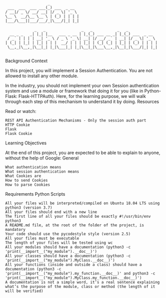 ```
                   _             
 ___  ___  ___ ___(_) ___  _ __  
/ __|/ _ \/ __/ __| |/ _ \| '_ \ 
\__ \  __/\__ \__ \ | (_) | | | |
|___/\___||___/___/_|\___/|_| |_|
                                 
             _   _                _   _           _   _             
  __ _ _   _| |_| |__   ___ _ __ | |_(_) ___ __ _| |_(_) ___  _ __  
 / _` | | | | __| '_ \ / _ \ '_ \| __| |/ __/ _` | __| |/ _ \| '_ \ 
| (_| | |_| | |_| | | |  __/ | | | |_| | (_| (_| | |_| | (_) | | | |
 \__,_|\__,_|\__|_| |_|\___|_| |_|\__|_|\___\__,_|\__|_|\___/|_| |_|
                                                                    
```

Background Context

In this project, you will implement a Session Authentication. You are not allowed to install any other module.

In the industry, you should not implement your own Session authentication system and use a module or framework that doing it for you (like in Python-Flask: Flask-HTTPAuth). Here, for the learning purpose, we will walk through each step of this mechanism to understand it by doing.
Resources

Read or watch:

    REST API Authentication Mechanisms - Only the session auth part
    HTTP Cookie
    Flask
    Flask Cookie

Learning Objectives

At the end of this project, you are expected to be able to explain to anyone, without the help of Google:
General

    What authentication means
    What session authentication means
    What Cookies are
    How to send Cookies
    How to parse Cookies

Requirements
Python Scripts

    All your files will be interpreted/compiled on Ubuntu 18.04 LTS using python3 (version 3.7)
    All your files should end with a new line
    The first line of all your files should be exactly #!/usr/bin/env python3
    A README.md file, at the root of the folder of the project, is mandatory
    Your code should use the pycodestyle style (version 2.5)
    All your files must be executable
    The length of your files will be tested using wc
    All your modules should have a documentation (python3 -c 'print(__import__("my_module").__doc__)')
    All your classes should have a documentation (python3 -c 'print(__import__("my_module").MyClass.__doc__)')
    All your functions (inside and outside a class) should have a documentation (python3 -c 'print(__import__("my_module").my_function.__doc__)' and python3 -c 'print(__import__("my_module").MyClass.my_function.__doc__)')
    A documentation is not a simple word, it’s a real sentence explaining what’s the purpose of the module, class or method (the length of it will be verified)

